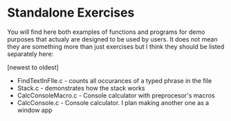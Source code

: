 # Standalone Exercises
You will find here both examples of functions and programs for demo purposes that actualy are designed to be used by users.
It does not mean they are something more than just exercises but I think they should be listed separately here:

\[newest to oldest]
- FindTextInFIle.c - counts all occurances of a typed phrase in the file
- Stack.c - demonstrates how the stack works
- CalcConsoleMacro.c - Console calculator with preprocesor's macros
- CalcConsole.c - Console calculator. I plan making another one as a window app
